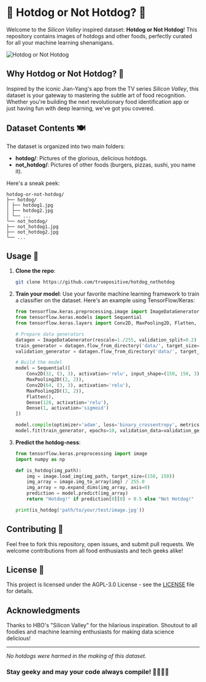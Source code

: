 # 🌭 Hotdog or Not Hotdog? 🍔

Welcome to the _Silicon Valley_ inspired dataset: **Hotdog or Not Hotdog**! This repository contains images of hotdogs and other foods, perfectly curated for all your machine learning shenanigans.

![Hotdog or Not Hotdog](https://i.giphy.com/media/v1.Y2lkPTc5MGI3NjExdzRlbDJmZ3phaWFscHpmdHN4dzdtbGZpN2RqY3BvOGt3ajVueXdzaSZlcD12MV9pbnRlcm5hbF9naWZfYnlfaWQmY3Q9Zw/26FmQcjUrHfNjKQGA/giphy.gif)

## Why Hotdog or Not Hotdog? 🤔

Inspired by the iconic Jian-Yang's app from the TV series _Silicon Valley_, this dataset is your gateway to mastering the subtle art of food recognition. Whether you're building the next revolutionary food identification app or just having fun with deep learning, we've got you covered.

## Dataset Contents 🍽️

The dataset is organized into two main folders:

- **hotdog/**: Pictures of the glorious, delicious hotdogs.
- **not_hotdog/**: Pictures of other foods (burgers, pizzas, sushi, you name it).

Here's a sneak peek:

```
hotdog-or-not-hotdog/
├── hotdog/
│ ├── hotdog1.jpg
│ ├── hotdog2.jpg
│ └── ...
└── not_hotdog/
├── not_hotdog1.jpg
├── not_hotdog2.jpg
└── ...
```

## Usage 🚀

1. **Clone the repo**:

   ```bash
   git clone https://github.com/truepositive/hotdog_nothotdog
   ```

2. **Train your model**: Use your favorite machine learning framework to train a classifier on the dataset. Here's an example using TensorFlow/Keras:

   ```python
   from tensorflow.keras.preprocessing.image import ImageDataGenerator
   from tensorflow.keras.models import Sequential
   from tensorflow.keras.layers import Conv2D, MaxPooling2D, Flatten, Dense

   # Prepare data generators
   datagen = ImageDataGenerator(rescale=1./255, validation_split=0.2)
   train_generator = datagen.flow_from_directory('data/', target_size=(150, 150), batch_size=32, class_mode='binary', subset='training')
   validation_generator = datagen.flow_from_directory('data/', target_size=(150, 150), batch_size=32, class_mode='binary', subset='validation')

   # Build the model
   model = Sequential([
       Conv2D(32, (3, 3), activation='relu', input_shape=(150, 150, 3)),
       MaxPooling2D((2, 2)),
       Conv2D(64, (3, 3), activation='relu'),
       MaxPooling2D((2, 2)),
       Flatten(),
       Dense(128, activation='relu'),
       Dense(1, activation='sigmoid')
   ])

   model.compile(optimizer='adam', loss='binary_crossentropy', metrics=['accuracy'])
   model.fit(train_generator, epochs=10, validation_data=validation_generator)
   ```

3. **Predict the hotdog-ness**:

   ```python
   from tensorflow.keras.preprocessing import image
   import numpy as np

   def is_hotdog(img_path):
       img = image.load_img(img_path, target_size=(150, 150))
       img_array = image.img_to_array(img) / 255.0
       img_array = np.expand_dims(img_array, axis=0)
       prediction = model.predict(img_array)
       return "Hotdog!" if prediction[0][0] > 0.5 else "Not Hotdog!"

   print(is_hotdog('path/to/your/test/image.jpg'))
   ```

## Contributing 🤝

Feel free to fork this repository, open issues, and submit pull requests. We welcome contributions from all food enthusiasts and tech geeks alike!

## License 📜

This project is licensed under the AGPL-3.0 License - see the [LICENSE](LICENSE) file for details.

## Acknowledgments

Thanks to HBO's "Silicon Valley" for the hilarious inspiration.
Shoutout to all foodies and machine learning enthusiasts for making data science delicious!

---

_No hotdogs were harmed in the making of this dataset._

### Stay geeky and may your code always compile! 👨‍💻👩‍💻

